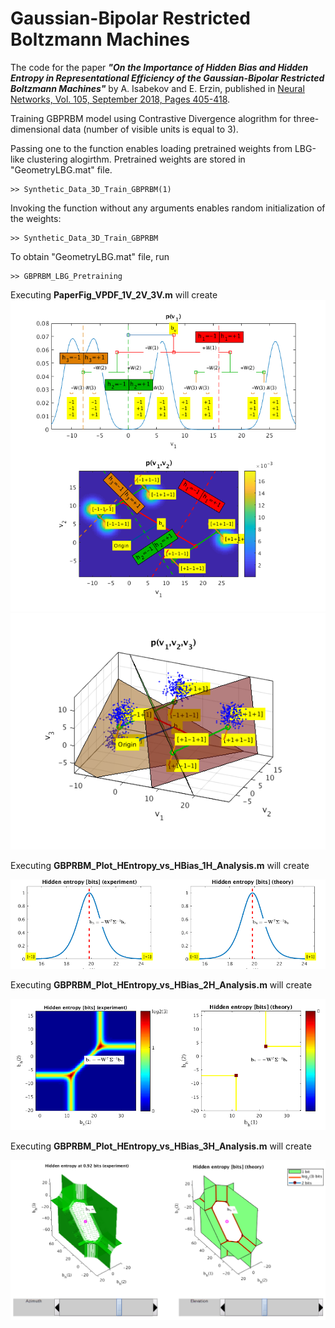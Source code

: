 # Gaussian-Bipolar Restricted Boltzmann Machines
The code for the paper ***"On the Importance of Hidden Bias and Hidden Entropy in Representational Efficiency of the Gaussian-Bipolar Restricted Boltzmann Machines"*** by A. Isabekov and E. Erzin, published in 
[Neural Networks, Vol. 105, September 2018, Pages 405-418](https://www.sciencedirect.com/science/article/pii/S0893608018301849).

Training GBPRBM model using Contrastive Divergence alogrithm for three-dimensional data (number of visible units is equal to 3).

Passing one to the function enables loading pretrained weights from LBG-like clustering alogirthm.
Pretrained weights are stored in "GeometryLBG.mat" file.

    >> Synthetic_Data_3D_Train_GBPRBM(1)

Invoking the function without any arguments enables random initialization of the weights:

    >> Synthetic_Data_3D_Train_GBPRBM

To obtain "GeometryLBG.mat" file, run

    >> GBPRBM_LBG_Pretraining

Executing **PaperFig_VPDF_1V_2V_3V.m** will create
![VPDF1V2V](PaperFig_VPDF_1V_2V.png "Probability of visible units for V=1, V=2")
![VPDF3V](PaperFig_VPDF_3V.png "Probability of visible units for V=3")

Executing **GBPRBM_Plot_HEntropy_vs_HBias_1H_Analysis.m** will create

![HE1HU](GBPRBM_Plot_HEntropy_vs_HBias_1H_Analysis.png "Hidden Entropy analysis for 1 hidden unit")

Executing **GBPRBM_Plot_HEntropy_vs_HBias_2H_Analysis.m** will create

![HE2HU](GBPRBM_Plot_HEntropy_vs_HBias_2H_Analysis.png "Hidden Entropy analysis for 2 hidden units")

Executing **GBPRBM_Plot_HEntropy_vs_HBias_3H_Analysis.m** will create

![HE3HU](GBPRBM_Plot_HEntropy_vs_HBias_3H_Analysis.png "Hidden Entropy analysis for 3 hidden units")
